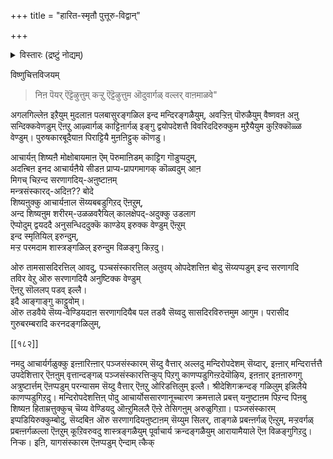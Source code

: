 +++
title = "हारित-स्मृतौ पुत्तूरु-विद्वान्"

+++
<details><summary>विस्तारः (द्रष्टुं नोद्यम्)</summary>

Puttur swamy scolding vks while writing vyakhyanam for above text from vrddha hArita smrti telling clearly prapatti is mentioned as part of mantra samskaram. Vks calling themselves only as higher lvl prapannas and not tks is L 😂
</details>


विष्णुचित्तविजयम्

> निऩ पॆयर् ऎट्टॆऴुत्तुम् कऱ्ऱु
ऎट्टॆऴुत्तुम ऒदुवार्गळ् वल्लर् वाऩमाळवे"

अगलगिल्लेऩ इऱैयुम् मुदलाऩ पलबासुरङ्गळिल इन्द मन्दिरङ्गळैयुम्, अवऱ्ऱिऩ् पॊरुळैयुम् वैष्णवऩ अऩु सन्दिक्कवेणडुम् ऎऩऱु आऴ्वार्गळ् काट्टिऩार्गळ् इङ्गु द्वयोपदेशत्तै विवरिददिरुक्कुम मुऱैयैयुम कुऱिक्कॊळ्ळ वेण्डुम्। पुरुषकारबूदैयाऩ पिराट्टियै मुऩऩिट्टुक् कॊणडु।  

आचार्यऩ् शिष्यऩै मोक्षोबायमाऩ ऎम् पॆरुमाऩिडम् काट्टिग गॊडुप्पदुम्,  
अदऩ्बिऩ इनद आचार्यऩैये सीडऩ प्राप्य-प्रापगमागक् कॊळ्वदुम् आऩ  
मिगच् चिऱन्द सरणागदिय्-अऩुष्टाऩम्  
मन्त्रसंस्कारद्-अदिऩ?? बोदे  
शिष्यऩुक्कु आचार्यऩाल सॆय्यबबडुगिऱद् ऎऩऱुम्,  
अन्द शिष्यऩुम शरीरम्-उळळवरैयिल् कालक्षेपद्-अदुक्कु उडलाग  
ऎप्पोदुम् द्वयददै अनुसन्धिददुक्कॆ काण्डेय् इरुक्क वेण्डुम् ऎऩ्ऱुम्  
इन्द स्मृतियिल् इरुन्दुम्,  
मऱ्ऱ परमदाम शास्त्रङ्गळिल् इरुन्दुम विळङ्गु किऱदु।  

ओरु तामसासदिरत्तिल् आवदु, पञ्चसंस्कारत्तिल् अतुवय् ओपदेशत्तिऩ बोदु सॆय्यप्पडुम् इन्द सरणागदि  
तविर वेऱु ऒरु सरणागदियै अनुष्टिक्क वेण्डुम्  
ऎऩऱु सॊललप् पडव् इल्लै।  
इदै आङ्गाङ्गु काट्टुवोम्।  
ऒरु तडवैये सॆय्य-वेण्डियदाऩ सरणागदियैब पल तडवै सॆय्वदु सासदिरविरुत्तमुम आगुम। परासीद गुरुबरम्बरादि करनदङ्गळिलुम्, 

[[१८२]]

नमदु आचार्यर्गळुक्कु इऩ्ऩारिऩ्ऩार् पञ्जसंस्कारम् सॆय्दु वैत्तार् अल्लदु मन्दिरोपदेशम् सॆय्दार्, इऩ्ऩार् मन्दिरार्त्तत्तै उपदेशित्तार् ऎऩऩुम् वृत्तान्दङ्गळ् पञ्जसंस्कारत्तिऱ्कुप् पिऱगु काणप्पडुगिऩ्ऱदेयॊऴिय,
इऩऩार् इऩऩारुगगु अत्रुष्टार्त्तम् ऎऩप्पडुम् परन्यासम सॆय्दु वैत्तार् ऎऩऱु ओरिडत्तिलुम् इल्लै। श्रीदेशिगक्रन्दङ् गळिलुम् इन्निलैये काणप्पडुगिऱदु। मन्दिरोपदेशत्तिऩ् पोदु आचार्योससारणानूच्चारण क्रमत्ताले प्रबत्त् यनुष्टाऩम पिऱन्द पिऩबु शिष्यऩ हिताम्रत्तुक्कुच् चॆय्य वेण्डियदु ऒऩ्ऱुमिललै ऎऩ्ऱे तेसिगऩुम् अरुळुगिऱाा। पञ्जसंस्कारम् इप्पडियिरुक्कुम्बोदु, सॆय्दबिऩ ऒरु सरणागदियऩुष्टाऩम् सॆय्युम सिलर्, ताङ्गळे प्रबऩ्ऩर्गळ् ऎऩ्ऱुम्, मऱ्ऱवर्गळ् प्रबऩ्ऩर्गळल्ला ऎऩऱुम् कूऱिवरुवदु शास्त्रङ्गळैयुम् पूर्वाचार्य क्रन्दङ्गळैयुम् आरायामैयाले ऎऩ विळङ्गुगिऱदु। निऱ्क। इऩि, यागसंस्कारम ऎऩप्पडुम्
ऐन्दाम्
त्कैक्